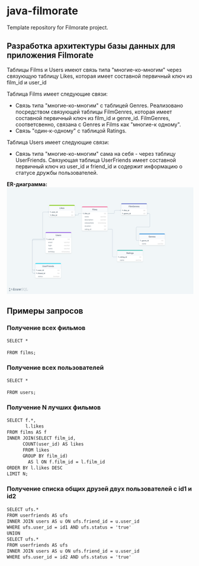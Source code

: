 # java-filmorate
Template repository for Filmorate project.

## Разработка архитектуры базы данных для приложения Filmorate

Таблицы Films и Users имеют связь типа "многие-ко-многим" через связующую таблицу Likes, которая имеет составной первичный ключ из film_id и user_id

Таблица Films имеет следующие связи: 
- Связь типа "многие-ко-многим" с таблицей Genres. Реализовано посредством связующей таблицы FilmGenres, которая имеет составной первичный ключ из film_id и genre_id.
FilmGenres, соответсвенно, связана с Genres и Films как "многие-к одному".
- Связь "один-к-одному" с таблицой Ratings. 

Таблица Users имеет следующие связи:
- Связь типа "многие-ко-многим" сама на себя - через таблицу UserFriends. Связующая таблица UserFriends имеет составной первичный ключ из user_id и friend_id и содержит информацию о статусе дружбы пользователей.

**ЕR-диаграмма:**
![ER-диаграмма](https://github.com/RomanZbruev/java-filmorate/blob/ER-diagram/drawSQL-export-2022-07-24_14_24.png)



## Примеры запросов 

### Получение всех фильмов
```
SELECT *

FROM films;
```

### Получение всех пользователей 

```
SELECT *

FROM users;
```


### Получение N лучших фильмов
```
SELECT f.*,
       l.likes
FROM films AS f
INNER JOIN(SELECT film_id,
      COUNT(user_id) AS likes
      FROM likes
      GROUP BY film_id)
        AS l ON f.film_id = l.film_id
ORDER BY l.likes DESC 
LIMIT N;
```


### Получение списка общих друзей двух пользователей с id1 и id2
```
SELECT ufs.*
FROM userfriends AS ufs
INNER JOIN users AS u ON ufs.friend_id = u.user_id
WHERE ufs.user_id = id1 AND ufs.status = 'true'
UNION
SELECT ufs.*
FROM userfriends AS ufs
INNER JOIN users AS u ON ufs.friend_id = u.user_id
WHERE ufs.user_id = id2 AND ufs.status = 'true'

```


